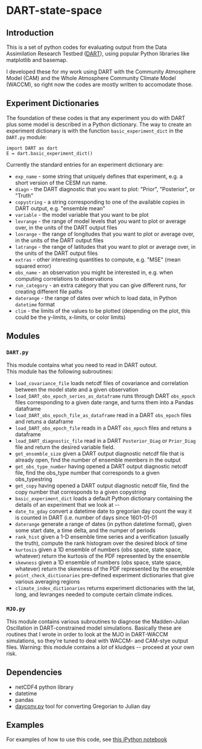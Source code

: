 # DART-state-space

## Introduction 

This is a set of python codes for evaluating output from the Data Assimilation Research Testbed ([DART](http://www.image.ucar.edu/DAReS/DART/)), using popular Python libraries like matplotlib and basemap.   

I developed these for my work using DART with the Community Atmosphere Model (CAM) and the Whole Atmosphere Community Climate Model (WACCM), so right now the codes are mostly written to accomodate those. 

## Experiment Dictionaries  

The foundation of these codes is that any experiment you do with DART plus some model is described in a Python dictionary. 
The way to create an experiment dictionary is with the function `basic_experiment_dict` in the `DART.py` module:  

	import DART as dart  
	E = dart.basic_experiment_dict()

Currently the standard entries for an experiment dictionary are: 

+ `exp_name` - some string that uniquely defines that experiment, e.g. a short version of the CESM run name.  
+ `diagn` - the DART diagnostic that you want to plot: "Prior", "Posterior", or "Truth"  
+ `copystring` - a string corresponding to one of the available copies in DART output, e.g. "ensemble mean"
+ `variable` - the model variable that you want to be plot  
+ `levrange` - the range of model levels that you want to plot or average over, in the units of the DART output files
+ `lonrange` - the range of longitudes that you want to plot or average over, in the units of the DART output files
+ `latrange` - the range of latitudes that you want to plot or average over, in the units of the DART output files
+ `extras` - other interesting quantities to compute, e.g. "MSE" (mean squared error)  
+ `obs_name` - an observation you might be interested in, e.g. when computing correlations to observations  
+ `run_category` - an extra category that you can give different runs, for creating different file paths  
+ `daterange` - the range of dates over which to load data, in Python `datetime` format  
+ `clim` - the limits of the values to be plotted (depending on the plot, this could be the y-limits, x-limits, or color limits)  

## Modules 

### `DART.py`  

This module contains what you need to read in DART outout.  
This module has the following subroutines:  

+ `load_covariance_file`  loads netcdf files of covariance and correlation between the model state and a given observation  
+ `load_DART_obs_epoch_series_as_dataframe` runs through DART `obs_epoch` files corresponding to a given date range, and turns them into a Pandas dataframe  
+ `load_DART_obs_epoch_file_as_dataframe` read in a DART `obs_epoch` files and retuns a dataframe 
+ `load_DART_obs_epoch_file` reads in a DART `obs_epoch` files and retuns a dataframe 
+ `load_DART_diagnostic_file` read in a DART `Posterior_Diag` or `Prior_Diag` file and return the desired variable field. 
+ `get_ensemble_size` given a DART output diagnostic netcdf file that is already open, find the number of ensemble members in the output
+ `get_obs_type_number` having opened a DART output diagnostic netcdf file, find the obs_type number that corresponds to a given obs_typestring
+ `get_copy` having opened a DART output diagnostic netcdf file, find the copy number that corresponds to a given copystring
+ `basic_experiment_dict` loads a default Python dictionary containing the details of an experiment that we look at -- 
+ `date_to_gday` convert a datetime date to gregorian day count the way it is counted in DART  (i.e. number of days since 1601-01-01
+ `daterange` generate a range of dates (in python datetime format), given some start date, a time delta, and the numper of periods
+ `rank_hist` given a 1-D ensemble time series and a verification (usually the truth), compute the rank histogram over the desired block of time
+ `kurtosis`  given a 1D ensemble of numbers (obs space, state space, whatever) return the kurtosis of the PDF represented by the ensemble
+ `skewness`  given a 1D ensemble of numbers (obs space, state space, whatever) return the skewness of the PDF represented by the ensemble
+ `point_check_dictionaries` pre-defined experiment dictionaries that give various averaging regions 
+ `climate_index_dictionaries` returns experiment dictionaries with the lat, long, and levranges needed to compute certain climate indices.  
	
### `MJO.py`  

This module contains various subroutines to diagnose the Madden-Julian Oscillation in DART-constrained model simulations. 
Basically these are routines that I wrote in order to look at the MJO in DART-WACCM simulations, so they're tuned to deal with WACCM- and CAM-stye output files. 
Warning: this module contains a _lot_ of kludges -- proceed at your own risk. 

## Dependencies  

+ netCDF4 python library  
+ datetime 
+ pandas 
+ [dayconv.py](http://www.astrobetter.com/wiki/Python+Switchers+Guide) tool for converting Gregorian to Julian day  

## Examples  
For examples of how to use this code, see [this iPython notebook](https://github.com/LisaNeef/DART-state-space/blob/master/DSS_Code_Testing.ipynb)
